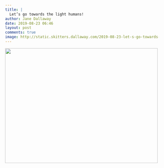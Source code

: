```yaml
---
title: |
  Let’s go towards the light humans!
author: Jane Dallaway
date: 2019-08-23 06:46
layout: post
comments: true
image: http://static.skitters.dallaway.com/2019-08-23-let-s-go-towards-the-light-humans-thumb-1-IMG-9735.JPG
---
```


<div>
        <a href="http://static.skitters.dallaway.com/2019-08-23-let-s-go-towards-the-light-humans-fullsize-1-IMG-9735.JPG">
          <img src="http://static.skitters.dallaway.com/2019-08-23-let-s-go-towards-the-light-humans-thumb-1-IMG-9735.JPG" width="500" height="375"/>
        </a>
      </div>


  
      